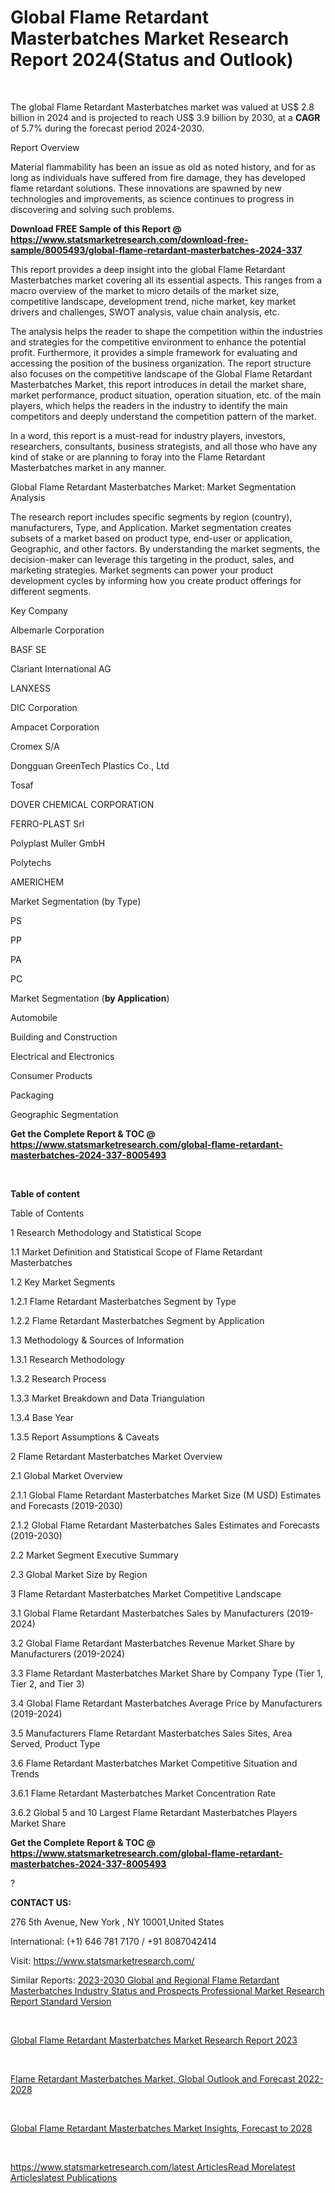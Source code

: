 <h1>Global Flame Retardant Masterbatches Market Research Report 2024(Status and Outlook)</h1><br/><p>The global Flame Retardant Masterbatches market was valued at US$ 2.8 billion in 2024 and is projected to reach US$ 3.9 billion by 2030, at a <strong>CAGR</strong> of 5.7% during the forecast period 2024-2030.</p>
 
 
 
 <p>Report Overview</p>
 
 
 
 <p>Material flammability has been an issue as old as noted history, and for as long as individuals have suffered from fire damage, they has developed flame retardant solutions. These innovations are spawned by new technologies and improvements, as science continues to progress in discovering and solving such problems.</p>
 
 
 
 <p><strong>Download FREE Sample of this Report @ <a href="https://www.statsmarketresearch.com/download-free-sample/8005493/global-flame-retardant-masterbatches-2024-337">https://www.statsmarketresearch.com/download-free-sample/8005493/global-flame-retardant-masterbatches-2024-337</a></strong></p>
 
 
 
 <p>This report provides a deep insight into the global Flame Retardant Masterbatches market covering all its essential aspects. This ranges from a macro overview of the market to micro details of the market size, competitive landscape, development trend, niche market, key market drivers and challenges, SWOT analysis, value chain analysis, etc.</p>
 
 
 
 <p>The analysis helps the reader to shape the competition within the industries and strategies for the competitive environment to enhance the potential profit. Furthermore, it provides a simple framework for evaluating and accessing the position of the business organization. The report structure also focuses on the competitive landscape of the Global Flame Retardant Masterbatches Market, this report introduces in detail the market share, market performance, product situation, operation situation, etc. of the main players, which helps the readers in the industry to identify the main competitors and deeply understand the competition pattern of the market.</p>
 
 
 
 <p>In a word, this report is a must-read for industry players, investors, researchers, consultants, business strategists, and all those who have any kind of stake or are planning to foray into the Flame Retardant Masterbatches market in any manner.</p>
 
 
 
 <p>Global Flame Retardant Masterbatches Market: Market Segmentation Analysis</p>
 
 
 
 <p>The research report includes specific segments by region (country), manufacturers, Type, and Application. Market segmentation creates subsets of a market based on product type, end-user or application, Geographic, and other factors. By understanding the market segments, the decision-maker can leverage this targeting in the product, sales, and marketing strategies. Market segments can power your product development cycles by informing how you create product offerings for different segments.</p>
 
 
 
 <p>Key Company</p>
 
 
 
 <p>Albemarle Corporation</p>
 
 
 
 <p>BASF SE</p>
 
 
 
 <p>Clariant International AG</p>
 
 
 
 <p>LANXESS</p>
 
 
 
 <p>DIC Corporation</p>
 
 
 
 <p>Ampacet Corporation</p>
 
 
 
 <p>Cromex S/A</p>
 
 
 
 <p>Dongguan GreenTech Plastics Co., Ltd</p>
 
 
 
 <p>Tosaf</p>
 
 
 
 <p>DOVER CHEMICAL CORPORATION</p>
 
 
 
 <p>FERRO-PLAST Srl</p>
 
 
 
 <p>Polyplast Muller GmbH</p>
 
 
 
 <p>Polytechs</p>
 
 
 
 <p>AMERICHEM</p>
 
 
 
 <p>Market Segmentation (by Type)</p>
 
 
 
 <p>PS</p>
 
 
 
 <p>PP</p>
 
 
 
 <p>PA</p>
 
 
 
 <p>PC</p>
 
 
 
 <p>Market Segmentation (<strong>by Application</strong>)</p>
 
 
 
 <p>Automobile</p>
 
 
 
 <p>Building and Construction</p>
 
 
 
 <p>Electrical and Electronics</p>
 
 
 
 <p>Consumer Products</p>
 
 
 
 <p>Packaging</p>
 
 
 
 <p>Geographic Segmentation</p>
 
 
 
 <div><b>Get the Complete Report & TOC @ <a href="https://www.statsmarketresearch.com/global-flame-retardant-masterbatches-2024-337-8005493">https://www.statsmarketresearch.com/global-flame-retardant-masterbatches-2024-337-8005493</a></b></div>
 
 
 
 <p><br />
 
 <b>Table of content</b></p>
 
 
 
 <p>Table of Contents<br />
 
 1 Research Methodology and Statistical Scope<br />
 
 1.1 Market Definition and Statistical Scope of Flame Retardant Masterbatches<br />
 
 1.2 Key Market Segments<br />
 
 1.2.1 Flame Retardant Masterbatches Segment by Type<br />
 
 1.2.2 Flame Retardant Masterbatches Segment by Application<br />
 
 1.3 Methodology & Sources of Information<br />
 
 1.3.1 Research Methodology<br />
 
 1.3.2 Research Process<br />
 
 1.3.3 Market Breakdown and Data Triangulation<br />
 
 1.3.4 Base Year<br />
 
 1.3.5 Report Assumptions & Caveats<br />
 
 2 Flame Retardant Masterbatches Market Overview<br />
 
 2.1 Global Market Overview<br />
 
 2.1.1 Global Flame Retardant Masterbatches Market Size (M USD) Estimates and Forecasts (2019-2030)<br />
 
 2.1.2 Global Flame Retardant Masterbatches Sales Estimates and Forecasts (2019-2030)<br />
 
 2.2 Market Segment Executive Summary<br />
 
 2.3 Global Market Size by Region<br />
 
 3 Flame Retardant Masterbatches Market Competitive Landscape<br />
 
 3.1 Global Flame Retardant Masterbatches Sales by Manufacturers (2019-2024)<br />
 
 3.2 Global Flame Retardant Masterbatches Revenue Market Share by Manufacturers (2019-2024)<br />
 
 3.3 Flame Retardant Masterbatches Market Share by Company Type (Tier 1, Tier 2, and Tier 3)<br />
 
 3.4 Global Flame Retardant Masterbatches Average Price by Manufacturers (2019-2024)<br />
 
 3.5 Manufacturers Flame Retardant Masterbatches Sales Sites, Area Served, Product Type<br />
 
 3.6 Flame Retardant Masterbatches Market Competitive Situation and Trends<br />
 
 3.6.1 Flame Retardant Masterbatches Market Concentration Rate<br />
 
 3.6.2 Global 5 and 10 Largest Flame Retardant Masterbatches Players Market Share</p>
 
 
 
 <div><b>Get the Complete Report & TOC @ <a href="https://www.statsmarketresearch.com/global-flame-retardant-masterbatches-2024-337-8005493">https://www.statsmarketresearch.com/global-flame-retardant-masterbatches-2024-337-8005493</a></b></div>
 
 
 
 <p>? </p>
 
 
 
 <p><b>CONTACT US:</b><br />
 
 276 5th Avenue, New York , NY 10001,United States<br />
 
 International: (+1) 646 781 7170 / +91 8087042414<br />
 
 Visit: <a href="https://www.statsmarketresearch.com/">https://www.statsmarketresearch.com/</a><br />
 
 Similar Reports: <a href="https://www.statsmarketresearch.com/global-flame-retardant-masterbatches-2024-337-8005493">2023-2030 Global and Regional Flame Retardant Masterbatches Industry Status and Prospects Professional Market Research Report Standard Version</a><br />
 
 <br />
 
 <a href="https://www.statsmarketresearch.com/global-flame-retardant-masterbatches-2024-337-8005493">Global Flame Retardant Masterbatches Market Research Report 2023</a><br />
 
 <br />
 
 <a href="https://www.statsmarketresearch.com/global-flame-retardant-masterbatches-2024-337-8005493">Flame Retardant Masterbatches Market, Global Outlook and Forecast 2022-2028</a><br />
 
 <br />
 
 <a href="https://www.statsmarketresearch.com/global-flame-retardant-masterbatches-2024-337-8005493">Global Flame Retardant Masterbatches Market Insights, Forecast to 2028</a><br />
 
 <br />
 
 <a href="https://gyeongbokgung.com">https://www.statsmarketresearch.com/</a><a href="https://hallyeomaritime.com">latest Articles</a><a href="https://jingwansa.com">Read More</a><a href="https://nguoiviet.jp/">latest Articles</a><a href="https://www.intelmarketresearch.com/">latest Publications</a></p>